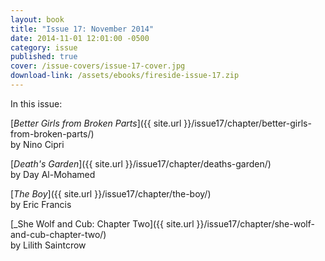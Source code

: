 ```yaml
---
layout: book
title: "Issue 17: November 2014"
date: 2014-11-01 12:01:00 -0500
category: issue
published: true
cover: /issue-covers/issue-17-cover.jpg
download-link: /assets/ebooks/fireside-issue-17.zip
---
```


In this issue:

[_Better Girls from Broken Parts_]({{ site.url }}/issue17/chapter/better-girls-from-broken-parts/)<br/>
by Nino Cipri

[_Death's Garden_]({{ site.url }}/issue17/chapter/deaths-garden/)<br/>
by Day Al-Mohamed

[_The Boy_]({{ site.url }}/issue17/chapter/the-boy/)<br/>
by Eric Francis

[_She Wolf and Cub: Chapter Two]({{ site.url }}/issue17/chapter/she-wolf-and-cub-chapter-two/)<br/>
by Lilith Saintcrow
